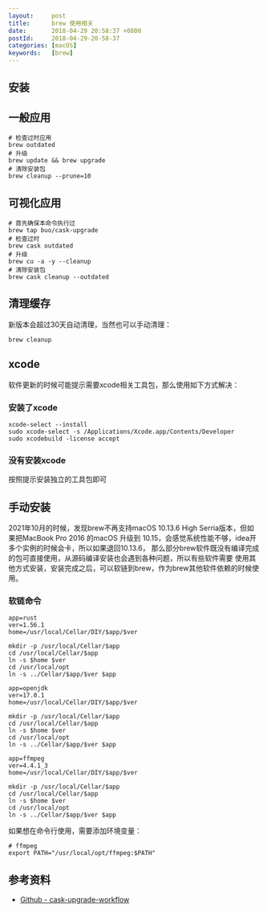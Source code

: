 ```yaml
---
layout:     post
title:      brew 使用相关
date:       2018-04-29 20:58:37 +0800
postId:     2018-04-29-20-58-37
categories: [macOS]
keywords:   [brew]
---
```

## 安装

## 一般应用

```shell
# 检查过时应用
brew outdated
# 升级
brew update && brew upgrade
# 清除安装包
brew cleanup --prune=10
```

## 可视化应用

```shell
# 首先确保本命令执行过
brew tap buo/cask-upgrade
# 检查过时
brew cask outdated
# 升级
brew cu -a -y --cleanup
# 清除安装包
brew cask cleanup --outdated
```

## 清理缓存
新版本会超过30天自动清理，当然也可以手动清理：
```shell
brew cleanup
```

## xcode
软件更新的时候可能提示需要xcode相关工具包，那么使用如下方式解决：

### 安装了xcode
```shell
xcode-select --install
sudo xcode-select -s /Applications/Xcode.app/Contents/Developer
sudo xcodebuild -license accept
```

### 没有安装xcode
按照提示安装独立的工具包即可

## 手动安装

2021年10月的时候，发现brew不再支持macOS 10.13.6 High Serria版本，但如果把MacBook Pro 2016
的macOS 升级到 10.15，会感觉系统性能不够，idea开多个实例的时候会卡，所以如果退回10.13.6，
那么部分brew软件既没有编译完成的包可直接使用，从源码编译安装也会遇到各种问题，所以有些软件需要
使用其他方式安装，安装完成之后，可以软链到brew，作为brew其他软件依赖的时候使用。

### 软链命令
```shell
app=rust
ver=1.56.1
home=/usr/local/Cellar/DIY/$app/$ver

mkdir -p /usr/local/Cellar/$app
cd /usr/local/Cellar/$app
ln -s $home $ver
cd /usr/local/opt
ln -s ../Cellar/$app/$ver $app

app=openjdk
ver=17.0.1
home=/usr/local/Cellar/DIY/$app/$ver

mkdir -p /usr/local/Cellar/$app
cd /usr/local/Cellar/$app
ln -s $home $ver
cd /usr/local/opt
ln -s ../Cellar/$app/$ver $app

app=ffmpeg
ver=4.4.1_3
home=/usr/local/Cellar/DIY/$app/$ver

mkdir -p /usr/local/Cellar/$app
cd /usr/local/Cellar/$app
ln -s $home $ver
cd /usr/local/opt
ln -s ../Cellar/$app/$ver $app

```

如果想在命令行使用，需要添加环境变量：
```shell
# ffmpeg
export PATH="/usr/local/opt/ffmpeg:$PATH"
```

## 参考资料
* [Github - cask-upgrade-workflow](https://github.com/NotAlexNoyle/cask-upgrade-workflow)

